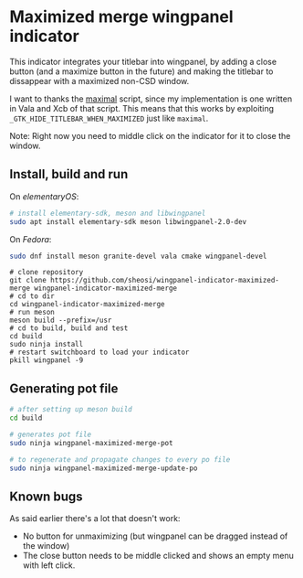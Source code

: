 # Maximized merge wingpanel indicator

This indicator integrates your titlebar into wingpanel, by adding a close button
(and a maximize button in the future) and making the titlebar to dissappear with
a maximized non-CSD window.

I want to thanks the [maximal](https://github.com/crazygolem/maximal) script, since my implementation is one written in Vala and Xcb of that script. This means that this works by exploiting `_GTK_HIDE_TITLEBAR_WHEN_MAXIMIZED` just like `maximal`.

Note: Right now you need to middle click on the indicator for it to close the window.

## Install, build and run
On *elementaryOS*:
```bash
# install elementary-sdk, meson and libwingpanel
sudo apt install elementary-sdk meson libwingpanel-2.0-dev
````
On *Fedora*:
```bash
sudo dnf install meson granite-devel vala cmake wingpanel-devel
```
```
# clone repository
git clone https://github.com/sheosi/wingpanel-indicator-maximized-merge wingpanel-indicator-maximized-merge
# cd to dir
cd wingpanel-indicator-maximized-merge
# run meson
meson build --prefix=/usr
# cd to build, build and test
cd build
sudo ninja install
# restart switchboard to load your indicator
pkill wingpanel -9
```


## Generating pot file

```bash
# after setting up meson build
cd build

# generates pot file
sudo ninja wingpanel-maximized-merge-pot

# to regenerate and propagate changes to every po file
sudo ninja wingpanel-maximized-merge-update-po
```

## Known bugs
As said earlier there's a lot that doesn't work:

* No button for unmaximizing (but wingpanel can be dragged instead of the window)
* The close button needs to be middle clicked and shows an empty menu with left click.
